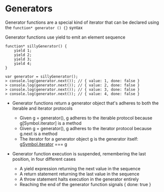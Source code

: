 # Generators

Generator functions are a special kind of iterator that can be declared using the ```function* generator () {}``` syntax

Generator functions use yield to emit an element sequence

```
function* sillyGenerator() {
    yield 1;
    yield 2;
    yield 3;
    yield 4;
}

var generator = sillyGenerator();
> console.log(generator.next()); // { value: 1, done: false }
> console.log(generator.next()); // { value: 2, done: false }
> console.log(generator.next()); // { value: 3, done: false }
> console.log(generator.next()); // { value: 4, done: false }
```

- Generator functions return a generator object that's adheres to both the iterable and iterator protocols
    + Given g = generator(), g adheres to the iterable protocol because g[Symbol.iterator] is a method
    + Given g = generator(), g adheres to the iterator protocol because g.next is a method
    + The iterator for a generator object g is the generator itself: g[Symbol.iterator]() === g

- Generator function execution is suspended, remembering the last position, in four different cases
    + A yield expression returning the next value in the sequence
    + A return statement returning the last value in the sequence
    + A throw statement halts execution in the generator entirely
    + Reaching the end of the generator function signals { done: true }
